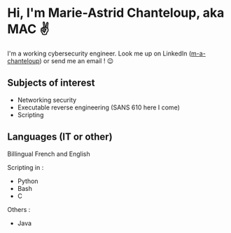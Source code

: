 # Hi, I'm Marie-Astrid Chanteloup, aka MAC :v:

I'm a working cybersecurity engineer. Look me up on LinkedIn ([m-a-chanteloup](https://www.linkedin.com/in/m-a-chanteloup/)) or send me an email ! 😉

## Subjects of interest
- Networking security
- Executable reverse engineering (SANS 610 here I come) 
- Scripting

## Languages (IT or other)
Billingual French and English

Scripting in :
- Python
- Bash
- C

Others :
- Java
<!--
## What have I already coded with ?
- 🐍 Python
- :
-->

<!--
**PinkAstrid/PinkAstrid** is a ✨ _special_ ✨ repository because its `README.md` (this file) appears on your GitHub profile.

Here are some ideas to get you started:

- 🔭 I’m currently working on ...
- 🌱 I’m currently learning ...
- 👯 I’m looking to collaborate on ...
- 🤔 I’m looking for help with ...
- 💬 Ask me about ...
- 📫 How to reach me: ...
- 😄 Pronouns: ...
- ⚡ Fun fact: ...
-->
